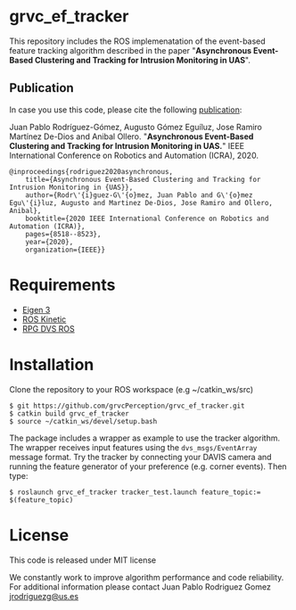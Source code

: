 # grvc_ef_tracker 
This repository includes the ROS implemenatation of the event-based feature tracking algorithm described in the paper "**Asynchronous Event-Based Clustering and Tracking for Intrusion Monitoring in UAS**".

## Publication
In case you use this code, please cite the following [publication](): 

Juan Pablo Rodríguez-Gómez, Augusto Gómez Eguíluz, Jose Ramiro Martínez De-Dios and Anibal Ollero. "**Asynchronous Event-Based Clustering and Tracking for Intrusion Monitoring in UAS.**" IEEE International Conference on Robotics and Automation (ICRA), 2020. 

    @inproceedings{rodriguez2020asynchronous,
        title={Asynchronous Event-Based Clustering and Tracking for Intrusion Monitoring in {UAS}},
        author={Rodr\'{i}guez-G\'{o}mez, Juan Pablo and G\'{o}mez Egu\'{i}luz, Augusto and Martinez De-Dios, Jose Ramiro and Ollero, Anibal},
        booktitle={2020 IEEE International Conference on Robotics and Automation (ICRA)},
        pages={8518--8523},
        year={2020},
        organization={IEEE}}

# Requirements
* [Eigen 3](https://eigen.tuxfamily.org/dox/)
* [ROS Kinetic](http://wiki.ros.org/kinetic) 
* [RPG DVS ROS](https://github.com/uzh-rpg/rpg_dvs_ros) 

# Installation
Clone the repository to your ROS workspace (e.g ~/catkin_ws/src) 


    $ git https://github.com/grvcPerception/grvc_ef_tracker.git
    $ catkin build grvc_ef_tracker
    $ source ~/catkin_ws/devel/setup.bash

The package includes a wrapper as example to use the tracker algorithm. The wrapper receives input features using the `dvs_msgs/EventArray` message format. Try the tracker by connecting your DAVIS camera and running the feature generator of your preference (e.g. corner events). Then type:

    $ roslaunch grvc_ef_tracker tracker_test.launch feature_topic:= $(feature_topic)

# License
This code is released under MIT license

We constantly work to improve algorithm performance and code reliability. For additional information please contact Juan Pablo Rodriguez Gomez <jrodriguezg@us.es>
